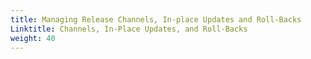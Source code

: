 ```yaml
---
title: Managing Release Channels, In-place Updates and Roll-Backs
Linktitle: Channels, In-Place Updates, and Roll-Backs
weight: 40
---
```



